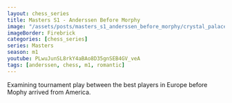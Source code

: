 ```yaml
---
layout: chess_series
title: Masters S1 - Anderssen Before Morphy
image: "/assets/posts/masters_s1_anderssen_before_morphy/crystal_palace.png"
imageBorder: Firebrick
categories: [chess_series]
series: Masters
season: m1
youtube: PLwuJunSL8rkY4aBAo8D35gnSEB4GV_veA
tags: [anderssen, chess, m1, romantic]
---
```


Examining tournament play between the best players in Europe before Mophy
arrived from America.
